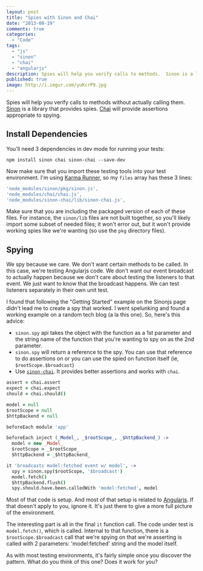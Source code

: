```yaml
---
layout: post
title: "Spies with Sinon and Chai"
date: "2013-08-19"
comments: true
categories:
  - "Code"
tags:
  - "js"
  - "sinon"
  - "chai"
  - "angularjs"
description: Spies will help you verify calls to methods.  Sinon is a library that provides spies.  Chai will provide appropriate assertions.
published: true
image: http://i.imgur.com/yuKcrP9.jpg
---
```


Spies will help you verify calls to methods without actually calling them.  [Sinon](http://sinonjs.org/) is a library that provides spies.  [Chai](http://chaijs.com/) will provide assertions appropriate to spying.

<!--more-->

## Install Dependencies

You'll need 3 dependencies in dev mode for running your tests:

```
npm install sinon chai sinon-chai --save-dev
```

Now make sure that you import these testing tools into your test environment.  I'm using [Karma Runner](http://karma-runner.github.io/0.10/index.html), so my `files` array has these 3 lines:

```javascript
'node_modules/sinon/pkg/sinon.js',
'node_modules/chai/chai.js',
'node_modules/sinon-chai/lib/sinon-chai.js',
```

Make sure that you are including the packaged version of each of these files.  For instance, the `sinon/lib` files are not built together, so you'll likely import some subset of needed files; it won't error out, but it won't provide working spies like we're wanting (so use the `pkg` directory files).

## Spying

We spy because we care.  We don't want certain methods to be called.  In this case, we're testing Angularjs code.  We don't want our event broadcast to actually happen because we don't care about testing the listeners to that event.  We just want to know that the broadcast happens.  We can test listeners separately in their own unit test.

I found that following the "Getting Started" example on the Sinonjs page didn't lead me to create a spy that worked.  I went spelunking and found a working example on a random tech blog (a la this one).  So, here's this advice:

- `sinon.spy` api takes the object with the function as a 1st parameter and the string name of the function that you're wanting to spy on as the 2nd parameter.
- `sinon.spy` will return a reference to the spy.  You can use that reference to do assertions on or you can use the spied on function itself (ie, `$rootScope.$broadcast`)
- Use [`sinon-chai`](https://github.com/domenic/sinon-chai).  It provides better assertions and works with `chai`.

```coffeescript
assert = chai.assert
expect = chai.expect
should = chai.should()

model = null
$rootScope = null
$httpBackend = null

beforeEach module 'app'

beforeEach inject (_Model_, _$rootScope_, _$httpBackend_) ->
  model = new _Model_
  $rootScope = _$rootScope_
  $httpBackend = _$httpBackend_

it 'broadcasts model:fetched event w/ model', ->
  spy = sinon.spy($rootScope, '$broadcast')
  model.fetch()
  $httpBackend.flush()
  spy.should.have.been.calledWith 'model:fetched', model
```

Most of that code is setup.  And most of that setup is related to [Angularjs](http://angularjs.org/).  If that doesn't apply to you, ignore it.  It's just there to give a more full picture of the environment.

The interesting part is all in the final `it` function call.  The code under test is `model.fetch()`, which is called.  Internal to that function, there is a `$rootScope.$broadcast` call that we're spying on that we're asserting is called with 2 parameters: 'model:fetched' string and the model itself.

As with most testing environments, it's fairly simple once you discover the pattern.  What do you think of this one?  Does it work for you?
